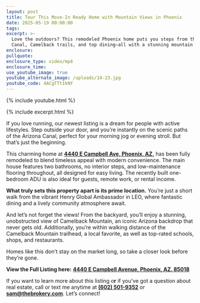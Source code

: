 ```yaml
---
layout: post
title: Tour This Move-In Ready Home with Mountain Views in Phoenix
date: 2025-05-19 00:00:00
tags:
excerpt: >-
  Love the outdoors? This remodeled Phoenix home puts you steps from the Arizona
  Canal, Camelback trails, and top dining—all with a stunning mountain view.
enclosure:
pullquote:
enclosure_type: video/mp4
enclosure_time:
use_youtube_image: true
youtube_alternate_image: /uploads/14-23.jpg
youtube_code: 4ACgTTt1kNY
---
```

{% include youtube.html %}

{% include excerpt.html %}

If you love running, our newest listing is a dream for people with active lifestyles. Step outside your door, and you’re instantly on the scenic paths of the Arizona Canal, perfect for your morning jog or evening stroll. But that’s just the beginning.

This charming home at [**4440 E Campbell Ave, Phoenix, AZ**](https://thebrokery.com/home-search/listings/1468698282161877959-4440-E-CAMPBELL-Avenue?fr=1)**,** has been fully remodeled to blend timeless appeal with modern convenience. The main house features two bathrooms, no interior steps, and low-maintenance flooring throughout, all designed for easy living. The recently built one-bedroom ADU is also ideal for guests, remote work, or rental income.

**What truly sets this property apart is its prime location.** You’re just a short walk from the vibrant Henry Global Ambassador in LEO, where fantastic dining and a lively community atmosphere await.

And let’s not forget the views! From the backyard, you’ll enjoy a stunning, unobstructed view of Camelback Mountain, an iconic Arizona backdrop that never gets old. Additionally, you’re within walking distance of the Camelback Mountain trailhead, a local favorite, as well as top-rated schools, shops, and restaurants.

Homes like this don’t stay on the market long, so take a closer look before they’re gone.

**View the Full Listing here:** [**4440 E Campbell Avenue, Phoenix, AZ. 85018**](https://thebrokery.com/home-search/listings/1468698282161877959-4440-E-CAMPBELL-Avenue?fr=1)

If you want to learn more about this listing o**r** if you’ve got a question about real estate, call or text me anytime at [**(602) 501-9352**](tel:6025019352) or [**sam@thebrokery.com**](mailto:sam@thebrokery.com). Let’s connect!